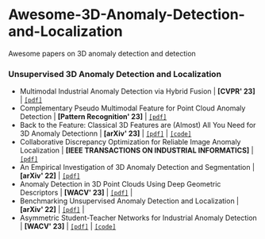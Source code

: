 # Awesome-3D-Anomaly-Detection-and-Localization
Awesome papers on 3D anomaly detection and detection

### Unsupervised 3D Anomaly Detection and Localization
- Multimodal Industrial Anomaly Detection via Hybrid Fusion  | **[CVPR' 23]** | [`[pdf]`](https://arxiv.org/pdf/2303.00601.pdf)
- Complementary Pseudo Multimodal Feature for Point Cloud Anomaly Detection   | **[Pattern Recognition' 23]** | [`[pdf]`](https://arxiv.org/pdf/2303.13194.pdf)
- Back to the Feature: Classical 3D Features are (Almost) All You Need for 3D Anomaly Detectionn   | **[arXiv' 23]** | [`[pdf]`](https://arxiv.org/pdf/2303.13194.pdf) | [`[code]`](https://github.com/eliahuhorwitz/3D-ADS)
- Collaborative Discrepancy Optimization for Reliable Image Anomaly Localization   | **[IEEE TRANSACTIONS ON INDUSTRIAL INFORMATICS]** | [`[pdf]`](https://arxiv.org/pdf/2302.08769.pdf) 
- An Empirical Investigation of 3D Anomaly Detection and Segmentation   | **[arXiv' 22]** | [`[pdf]`](https://arxiv.org/pdf/2203.05550.pdf) 
- Anomaly Detection in 3D Point Clouds Using Deep Geometric Descriptors   | **[WACV' 23]** | [`[pdf]`](https://openaccess.thecvf.com/content/WACV2023/papers/Bergmann_Anomaly_Detection_in_3D_Point_Clouds_Using_Deep_Geometric_Descriptors_WACV_2023_paper.pdf) | 
- Benchmarking Unsupervised Anomaly Detection and Localization  | **[arXiv' 22]** | [`[pdf]`](https://arxiv.org/pdf/2205.14852.pdf) | 
- Asymmetric Student-Teacher Networks for Industrial Anomaly Detection  | **[WACV' 23]** | [`[pdf]`](https://arxiv.org/pdf/2303.13194.pdf) | [`[code]`](https://github.com/eliahuhorwitz/3D-ADS)

